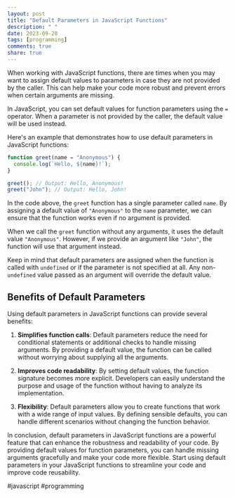 ```yaml
---
layout: post
title: "Default Parameters in JavaScript Functions"
description: " "
date: 2023-09-20
tags: [programming]
comments: true
share: true
---
```


When working with JavaScript functions, there are times when you may want to assign default values to parameters in case they are not provided by the caller. This can help make your code more robust and prevent errors when certain arguments are missing.

In JavaScript, you can set default values for function parameters using the `=` operator. When a parameter is not provided by the caller, the default value will be used instead.

Here's an example that demonstrates how to use default parameters in JavaScript functions:

```javascript
function greet(name = "Anonymous") {
  console.log(`Hello, ${name}!`);
}

greet(); // Output: Hello, Anonymous!
greet("John"); // Output: Hello, John!

```

In the code above, the `greet` function has a single parameter called `name`. By assigning a default value of `"Anonymous"` to the `name` parameter, we can ensure that the function works even if no argument is provided. 

When we call the `greet` function without any arguments, it uses the default value `"Anonymous"`. However, if we provide an argument like `"John"`, the function will use that argument instead.

Keep in mind that default parameters are assigned when the function is called with `undefined` or if the parameter is not specified at all. Any non-`undefined` value passed as an argument will override the default value.

## Benefits of Default Parameters

Using default parameters in JavaScript functions can provide several benefits:

1. **Simplifies function calls**: Default parameters reduce the need for conditional statements or additional checks to handle missing arguments. By providing a default value, the function can be called without worrying about supplying all the arguments.

2. **Improves code readability**: By setting default values, the function signature becomes more explicit. Developers can easily understand the purpose and usage of the function without having to analyze its implementation.

3. **Flexibility**: Default parameters allow you to create functions that work with a wide range of input values. By defining sensible defaults, you can handle different scenarios without changing the function behavior.

In conclusion, default parameters in JavaScript functions are a powerful feature that can enhance the robustness and readability of your code. By providing default values for function parameters, you can handle missing arguments gracefully and make your code more flexible. Start using default parameters in your JavaScript functions to streamline your code and improve code reusability.

#javascript #programming